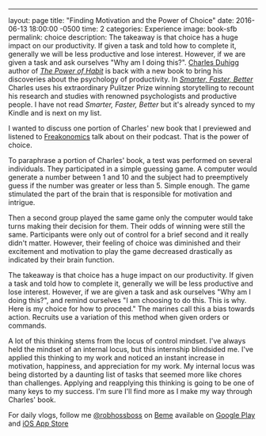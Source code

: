 ---
layout: page
title: "Finding Motivation and the Power of Choice"
date:   2016-06-13 18:00:00 -0500
time: 2
categories: Experience
image: book-sfb
permalink: choice
description: The takeaway is that choice has a huge impact on our productivity. If given a task and told how to complete it, generally we will be less productive and lose interest. However, if we are given a task and ask ourselves "Why am I doing this?".
[Charles Duhigg](https://www.amazon.com/Charles-Duhigg/e/B006X0XPLM/ref=sr_ntt_srch_lnk_1?qid=1465770123&sr=8-1) author of [*The Power of Habit*](https://www.amazon.com/Power-Habit-What-Life-Business/dp/081298160X/ref=sr_1_1?ie=UTF8&qid=1465770123&sr=8-1&keywords=the+power+of+habit) is back with a new book to bring his discoveries about the psychology of productivity. In [*Smarter, Faster, Better*](https://www.amazon.com/Smarter-Faster-Better-Productive-Business/dp/081299339X/ref=sr_1_1?ie=UTF8&qid=1465770313&sr=8-1&keywords=smarter+faster+better) Charles uses his extraordinary Pulitzer Prize winning storytelling to recount his research and studies with renowned psychologists and productive people. I have not read *Smarter, Faster, Better* but it's already synced to my Kindle and is next on my list.

I wanted to discuss one portion of Charles' new book that I previewed and listened to [Freakonomics](http://freakonomics.com/podcast/how-to-be-more-productive/) talk about on their podcast. That is the power of choice.

To paraphrase a portion of Charles' book, a test was performed on several individuals. They participated in a simple guessing game. A computer would generate a number between 1 and 10 and the subject had to preemptively guess if the number was greater or less than 5. Simple enough. The game stimulated the part of the brain that is responsible for motivation and intrigue. 

Then a second group played the same game only the computer would take turns making their decision for them. Their odds of winning were still the same. Participants were only out of control for a brief second and it really didn't matter. However, their feeling of choice was diminished and their excitement and motivation to play the game decreased drastically as indicated by their brain function.

The takeaway is that choice has a huge impact on our productivity. If given a task and told how to complete it, generally we will be less productive and lose interest. However, if we are given a task and ask ourselves "Why am I doing this?", and remind ourselves "I am choosing to do this. This is why. Here is my choice for how to proceed." The marines call this a bias towards action. Recruits use a variation of this method when given orders or commands.

A lot of this thinking stems from the locus of control mindset. I've always held the mindset of an internal locus, but this internship blindsided me. I've applied this thinking to my work and noticed an instant increase in motivation, happiness, and appreciation for my work. My internal locus was being distorted by a daunting list of tasks that seemed more like chores than challenges. Applying and reapplying this thinking is going to be one of many keys to my success. I'm sure I'll find more as I make my way through Charles' book.

For daily vlogs, follow me [@robhossboss](https://beme.com/robhossboss) on [Beme](https://beme.com) available on [Google Play](https://play.google.com/store/apps/details?id=com.beme.android) and [iOS App Store](https://geo.itunes.apple.com/us/app/beme-share-video.-honestly./id1005178547?mt=8)

